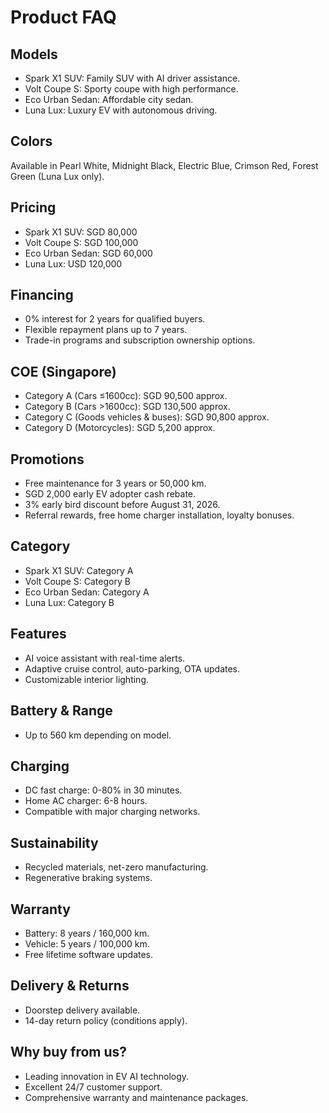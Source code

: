 # Product FAQ

## Models
- Spark X1 SUV: Family SUV with AI driver assistance.
- Volt Coupe S: Sporty coupe with high performance.
- Eco Urban Sedan: Affordable city sedan.
- Luna Lux: Luxury EV with autonomous driving.

## Colors
Available in Pearl White, Midnight Black, Electric Blue, Crimson Red, Forest Green (Luna Lux only).

## Pricing
- Spark X1 SUV: SGD 80,000
- Volt Coupe S: SGD 100,000
- Eco Urban Sedan: SGD 60,000
- Luna Lux: USD 120,000

## Financing
- 0% interest for 2 years for qualified buyers.
- Flexible repayment plans up to 7 years.
- Trade-in programs and subscription ownership options.

## COE (Singapore)
- Category A (Cars ≤1600cc): SGD 90,500 approx.
- Category B (Cars >1600cc): SGD 130,500 approx.
- Category C (Goods vehicles & buses): SGD 90,800 approx.
- Category D (Motorcycles): SGD 5,200 approx.

## Promotions
- Free maintenance for 3 years or 50,000 km.
- SGD 2,000 early EV adopter cash rebate.
- 3% early bird discount before August 31, 2026.
- Referral rewards, free home charger installation, loyalty bonuses.

## Category
- Spark X1 SUV: Category A
- Volt Coupe S: Category B
- Eco Urban Sedan: Category A
- Luna Lux: Category B

## Features
- AI voice assistant with real-time alerts.
- Adaptive cruise control, auto-parking, OTA updates.
- Customizable interior lighting.

## Battery & Range
- Up to 560 km depending on model.

## Charging
- DC fast charge: 0-80% in 30 minutes.
- Home AC charger: 6-8 hours.
- Compatible with major charging networks.

## Sustainability
- Recycled materials, net-zero manufacturing.
- Regenerative braking systems.

## Warranty
- Battery: 8 years / 160,000 km.
- Vehicle: 5 years / 100,000 km.
- Free lifetime software updates.

## Delivery & Returns
- Doorstep delivery available.
- 14-day return policy (conditions apply).

## Why buy from us?
- Leading innovation in EV AI technology.
- Excellent 24/7 customer support.
- Comprehensive warranty and maintenance packages.